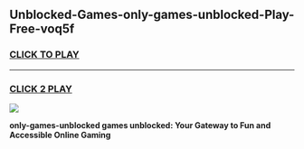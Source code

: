 
## Unblocked-Games-only-games-unblocked-Play-Free-voq5f
<h3>
<a href="https://premium76.site?title=only-games-unblocked&ref=24M">CLICK TO PLAY</a></h3>
<hr>

<h3>
<a href="https://premium76.site?title=only-games-unblocked&ref=24M">CLICK 2 PLAY</a>
  
</h3>

<a href="https://premium76.site?title=only-games-unblocked&ref=24M"><img src="https://clearcache.store/games.png"></a>


**only-games-unblocked games unblocked: Your Gateway to Fun and Accessible Online Gaming**
